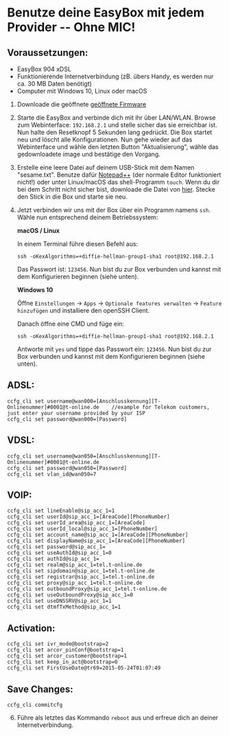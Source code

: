 # Benutze deine EasyBox mit jedem Provider -- Ohne MIC!

## Voraussetzungen:
- EasyBox 904 xDSL
- Funktionierende Internetverbindung (zB. übers Handy, es werden nur ca. 30 MB Daten benötigt)
- Computer mit Windows 10, Linux oder macOS

1. Downloade die geöffnete [geöffnete Firmware](https://github.com/majuss/easybox904/raw/master/resources/fullimage_AT904X-04.13.img)
2. Starte die EasyBox and verbinde dich mit ihr über LAN/WLAN. Browse zum Webinterface: `192.168.2.1` und stelle sicher das sie erreichbar ist. Nun halte den Resetknopf 5 Sekunden lang gedrückt. Die Box startet neu und löscht alle Konfigurationen. Nun gehe wieder auf das Webinterface und wähle den letzten Button "Aktualisierung", wähle das gedownloadete image und bestätige den Vorgang.
3. Erstelle eine leere Datei auf deinem USB-Stick mit dem Namen "sesame.txt". Benutze dafür [Notepad++](https://notepad-plus-plus.org/download/v7.6.4.html) (der normale Editor funktioniert nicht!) oder unter Linux/macOS das shell-Programm `touch`. Wenn du dir bei dem Schritt nicht sicher bist, downloade die Datei von [hier](https://raw.githubusercontent.com/majuss/easybox904/master/resources/sesame.txt). Stecke den Stick in die Box und starte sie neu.
4. Jetzt verbinden wir uns mit der Box über ein Programm namens `ssh`. Wähle nun entsprechend deinem Betriebssystem:

    **macOS / Linux**

    In einem Terminal führe diesen Befehl aus:
    ```
    ssh -oKexAlgorithms=+diffie-hellman-group1-sha1 root@192.168.2.1
    ```
    Das Passwort ist: `123456`. Nun bist du zur Box verbunden und kannst mit dem Konfigurieren beginnen (siehe unten).

    **Windows 10**
    
    Öffne `Einstellungen` -> `Apps` -> `Optionale features verwalten` -> `Feature hinzufügen` und installiere den openSSH Client.
    
    Danach öffne eine CMD und füge ein:
    ```
    ssh -oKexAlgorithms=+diffie-hellman-group1-sha1 root@192.168.2.1
    ```
    Antworte mit `yes` und tippe das Passwort ein: `123456`. Nun bist du zur Box verbunden und kannst mit dem Konfigurieren beginnen (siehe unten).

## ADSL:
```
ccfg_cli set username@wan000=[Anschlusskennung][T-Onlinenummer]#0001@t-online.de    //example for Telekom customers, just enter your username provided by your ISP
ccfg_cli set password@wan000=[Password]
```
## VDSL:
```
ccfg_cli set username@wan050=[Anschlusskennung][T-Onlinenummer]#0001@t-online.de
ccfg_cli set password@wan050=[Password]
ccfg_cli set vlan_id@wan050=7
```
## VOIP:
```
ccfg_cli set lineEnable@sip_acc_1=1
ccfg_cli set userId@sip_acc_1=[AreaCode][PhoneNumber]
ccfg_cli set userId_area@sip_acc_1=[AreaCode]
ccfg_cli set userId_local@sip_acc_1=[PhoneNumber]
ccfg_cli set account_name@sip_acc_1=[AreaCode][PhoneNumber]
ccfg_cli set displayName@sip_acc_1=[AreaCode][PhoneNumber]
ccfg_cli set password@sip_acc_1=
ccfg_cli set useAuthId@sip_acc_1=0
ccfg_cli set authId@sip_acc_1=
ccfg_cli set realm@sip_acc_1=tel.t-online.de
ccfg_cli set sipdomain@sip_acc_1=tel.t-online.de
ccfg_cli set registrar@sip_acc_1=tel.t-online.de
ccfg_cli set proxy@sip_acc_1=tel.t-online.de
ccfg_cli set outboundProxy@sip_acc_1=tel.t-online.de
ccfg_cli set useOutboundProxy@sip_acc_1=0
ccfg_cli set useDNSSRV@sip_acc_1=1
ccfg_cli set dtmfTxMethod@sip_acc_1=1
```
## Activation:
```
ccfg_cli set ivr_mode@bootstrap=2
ccfg_cli set arcor_pinConf@bootstrap=1
ccfg_cli set arcor_customer@bootstrap=1
ccfg_cli set keep_in_act@bootstrap=0
ccfg_cli set FirstUseDate@tr69=2015-05-24T01:07:49
```
## Save Changes:
```
ccfg_cli commitcfg
```
6. Führe als letztes das Kommando `reboot` aus und erfreue dich an deiner Internetverbindung.
